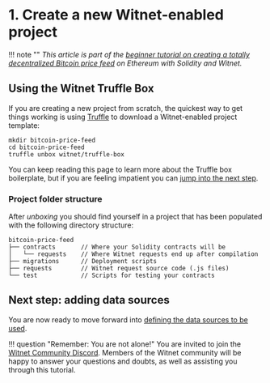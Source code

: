 # 1. Create a new Witnet-enabled project

!!! note ""
    *This article is part of the [beginner tutorial on creating a totally
    decentralized Bitcoin price feed][intro] on Ethereum with Solidity and
    Witnet.*

## Using the Witnet Truffle Box

If you are creating a new project from scratch, the quickest way to get
things working is using [Truffle][truffle] to download a Witnet-enabled
project template:

```console tab="GNU/Linux, Mac OS or Linux Subsystem for Windows"
mkdir bitcoin-price-feed
cd bitcoin-price-feed
truffle unbox witnet/truffle-box
```

You can keep reading this page to learn more about the Truffle box
boilerplate, but if you are feeling impatient you can [jump into the
next step][next].

### Project folder structure

After *unboxing* you should find yourself in a project that has been
populated with the following directory structure:

```
bitcoin-price-feed
├── contracts       // Where your Solidity contracts will be
│   └── requests    // Where Witnet requests end up after compilation
├── migrations      // Deployment scripts
├── requests        // Witnet request source code (.js files)
└── test            // Scripts for testing your contracts
```

## Next step: adding data sources

You are now ready to move forward into
[defining the data sources to be used][next].

!!! question "Remember: You are not alone!"
    You are invited to join the [Witnet Community Discord][discord].
    Members of the Witnet community will be happy to answer your
    questions and doubts, as well as assisting you through this
    tutorial.

[discord]: https://discord.gg/X4uurfP
[truffle]: https://www.trufflesuite.com/
[intro]: /tutorials/bitcoin-price-feed/introduction
[next]: /tutorials/bitcoin-price-feed/sources
